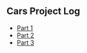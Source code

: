 ## Cars Project Log

 - [Part 1](http://www.hmpf.cz/ml/cart_project_log/part1.html)
 - [Part 2](http://www.hmpf.cz/ml/cart_project_log/part2.html)
 - [Part 3](http://www.hmpf.cz/ml/cart_project_log/part2.html)
